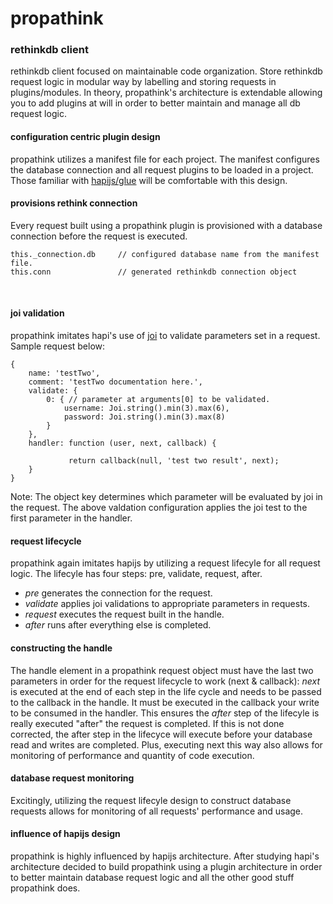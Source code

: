 # propathink

### rethinkdb client
rethinkdb client focused on maintainable code organization. 
Store rethinkdb request logic in modular way by labelling and storing requests in plugins/modules. 
In theory, propathink's architecture is extendable allowing you to add plugins at will 
in order to better maintain and manage all db request logic. 

#### configuration centric plugin design

propathink utilizes a manifest file for each project. The manifest configures the 
database connection and all request plugins to be loaded in a project. Those familiar
with [hapijs/glue](https://github.com/hapijs/glue) will be comfortable with this design.

#### provisions rethink connection

Every request built using a propathink plugin is provisioned with a database connection
before the request is executed. 
<br/>
```
this._connection.db     // configured database name from the manifest file.
this.conn               // generated rethinkdb connection object
```
<br/>

#### joi validation

propathink imitates hapi's use of [joi](https://github.com/hapijs/joi) to validate parameters set in a request.
Sample request below:

```
{
    name: 'testTwo',
    comment: 'testTwo documentation here.',
    validate: {
        0: { // parameter at arguments[0] to be validated.
            username: Joi.string().min(3).max(6),
            password: Joi.string().min(3).max(8)
        }
    },
    handler: function (user, next, callback) {

             return callback(null, 'test two result', next);
    }
}
```

Note: The object key determines which parameter will be evaluated by joi in the request.
The above valdation configuration applies the joi test to the first parameter in the handler.

#### request lifecycle

propathink again imitates hapijs by utilizing a request lifecyle for all request logic.
The lifecyle has four steps: pre, validate, request, after.
* *pre* generates the connection for the request. 
* *validate* applies joi validations to appropriate parameters in requests. 
* *request* executes the request built in the handle.
* *after* runs after everything else is completed.


#### constructing the handle

The handle element in a propathink request object must have the last two 
parameters in order for the request lifecycle to work (next & callback):
*next* is executed at the end of each step in the life cycle and needs to 
be passed to the callback in the handle. It must be executed in the callback your write to 
be consumed in the handler. This ensures the *after* step of the lifecyle
is really executed "after" the request is completed.  If this is not done corrected, the after
step in the lifecyce will execute before your database read and writes are completed. Plus, 
executing next this way also allows for monitoring of performance and quantity of code execution.   

#### database request monitoring

Excitingly, utilizing the request lifecyle design to construct database requests allows for 
monitoring of all requests' performance and usage.  

#### influence of hapijs design

propathink is highly influenced by hapijs architecture. After studying hapi's architecture
decided to build propathink using a plugin architecture in order to better maintain 
database request logic and all the other good stuff propathink does. 
